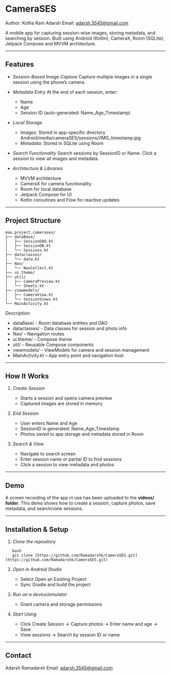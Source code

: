 # CameraSES

Author: Kotha Ram Adarsh
Email: [adarsh.3545@gmail.com](mailto:adarsh.3545@gmail.com)

A mobile app for capturing session-wise images, storing metadata, and searching by session. Built using Android (Kotlin), CameraX, Room (SQLite), Jetpack Compose and MVVM architecture.

---

## Features

* *Session-Based Image Capture*
  Capture multiple images in a single session using the phone’s camera.

* *Metadata Entry*
  At the end of each session, enter:

  * Name
  * Age
  * Session ID (auto-generated: Name_Age_Timestamp)

* *Local Storage*

  * *Images:* Stored in app-specific directory
    Android/media/cameraSES/sessions/<SessionID>/IMG_timestamp.jpg
  * *Metadata:* Stored in SQLite using Room

* *Search Functionality*
  Search sessions by SessionID or Name. Click a session to view all images and metadata.

* *Architecture & Libraries*

  * MVVM architecture
  * CameraX for camera functionality
  * Room for local database
  * Jetpack Compose for UI
  * Kotlin coroutines and Flow for reactive updates

---

## Project Structure

```
max.project.camerases/
├── dataBase/
│   ├── SessionDAO.kt
│   ├── SessionDB.kt
│   └── Sessions.kt
├── dataclasses/
│   └── data.kt
├── Nav/
│   └── NavCollect.kt
├── ui.theme/
├── util/
│   ├── CameraPreview.kt
│   └── Sheets.kt
├── viewmodels/
│   ├── CameraView.kt
│   └── SessionViews.kt
└── MainActivity.kt
```

*Description:*

* dataBase/ - Room database entities and DAO
* dataclasses/ - Data classes for session and photo info
* Nav/ – Navigation routes
* ui.theme/ - Compose theme
* util/ – Reusable Compose components
* viewmodels/ – ViewModels for camera and session management
* MainActivity.kt – App entry point and navigation host

---

## How It Works

1. *Create Session*

   * Starts a session and opens camera preview
   * Captured images are stored in memory

2. *End Session*

   * User enters Name and Age
   * SessionID is generated: Name_Age_Timestamp
   * Photos saved to app storage and metadata stored in Room

3. *Search & View*

   * Navigate to search screen
   * Enter session name or partial ID to find sessions
   * Click a session to view metadata and photos

---

## Demo

A screen recording of the app in use has been uploaded to the **videos/ folder**.
This demo shows how to create a session, capture photos, save metadata, and search/view sessions.

---

## Installation & Setup

1. *Clone the repository*

```
   bash
   git clone [https://github.com/Ramadarshk/CameraSES.git](https://github.com/Ramadarshk/CameraSES.git)
 ```  

2. *Open in Android Studio*

   * Select Open an Existing Project
   * Sync Gradle and build the project

3. *Run on a device/emulator*

   * Grant camera and storage permissions

4. *Start Using*

   * Click Create Session → Capture photos → Enter name and age → Save
   * View sessions → Search by session ID or name

---

## Contact

Adarsh Ramadarsh
Email: [adarsh.3545@gmail.com](mailto:adarsh.3545@gmail.com)
